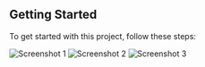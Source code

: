 ## Getting Started

To get started with this project, follow these steps:

![Screenshot 1](https://github.com/dinesh9936/TestApplication/assets/46622904/d62293cb-f220-4374-b34f-ba6fe1961878)
![Screenshot 2](https://github.com/dinesh9936/TestApplication/assets/46622904/1f4f20e1-fe9c-4616-ba82-85baba474c9f)
![Screenshot 3](https://github.com/dinesh9936/TestApplication/assets/46622904/77c135ee-c467-4d11-a210-fbabbdb93d05)


